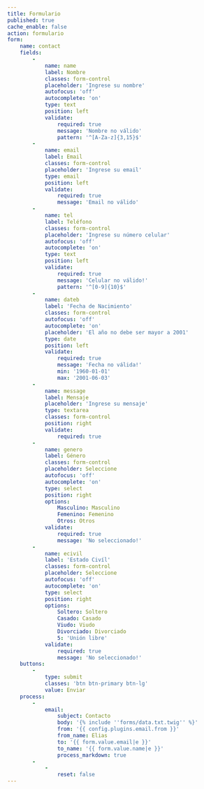 ```yaml
---
title: Formulario
published: true
cache_enable: false
action: formulario
form:
    name: contact
    fields:
        -
            name: name
            label: Nombre
            classes: form-control
            placeholder: 'Ingrese su nombre'
            autofocus: 'off'
            autocomplete: 'on'
            type: text
            position: left
            validate:
                required: true
                message: 'Nombre no válido'
                pattern: '^[A-Za-z]{3,15}$'
        -
            name: email
            label: Email
            classes: form-control
            placeholder: 'Ingrese su email'
            type: email
            position: left
            validate:
                required: true
                message: 'Email no válido'
        -
            name: tel
            label: Teléfono
            classes: form-control
            placeholder: 'Ingrese su número celular'
            autofocus: 'off'
            autocomplete: 'on'
            type: text
            position: left
            validate:
                required: true
                message: 'Celular no válido!'
                pattern: '^[0-9]{10}$'
        -
            name: dateb
            label: 'Fecha de Nacimiento'
            classes: form-control
            autofocus: 'off'
            autocomplete: 'on'
            placeholder: 'El año no debe ser mayor a 2001'
            type: date
            position: left
            validate:
                required: true
                message: 'Fecha no válida!'
                min: '1960-01-01'
                max: '2001-06-03'
        -
            name: message
            label: Mensaje
            placeholder: 'Ingrese su mensaje'
            type: textarea
            classes: form-control
            position: right
            validate:
                required: true
        -
            name: genero
            label: Género
            classes: form-control
            placeholder: Seleccione
            autofocus: 'off'
            autocomplete: 'on'
            type: select
            position: right
            options:
                Masculino: Masculino
                Femenino: Femenino
                Otros: Otros
            validate:
                required: true
                message: 'No seleccionado!'
        -
            name: ecivil
            label: 'Estado Civíl'
            classes: form-control
            placeholder: Seleccione
            autofocus: 'off'
            autocomplete: 'on'
            type: select
            position: right
            options:
                Soltero: Soltero
                Casado: Casado
                Viudo: Viudo
                Divorciado: Divorciado
                5: 'Unión libre'
            validate:
                required: true
                message: 'No seleccionado!'
    buttons:
        -
            type: submit
            classes: 'btn btn-primary btn-lg'
            value: Enviar
    process:
        -
            email:
                subject: Contacto
                body: '{% include ''forms/data.txt.twig'' %}'
                from: '{{ config.plugins.email.from }}'
                from_name: Elias
                to: '{{ form.value.email|e }}'
                to_name: '{{ form.value.name|e }}'
                process_markdown: true
        -
            -
                reset: false
---
```


